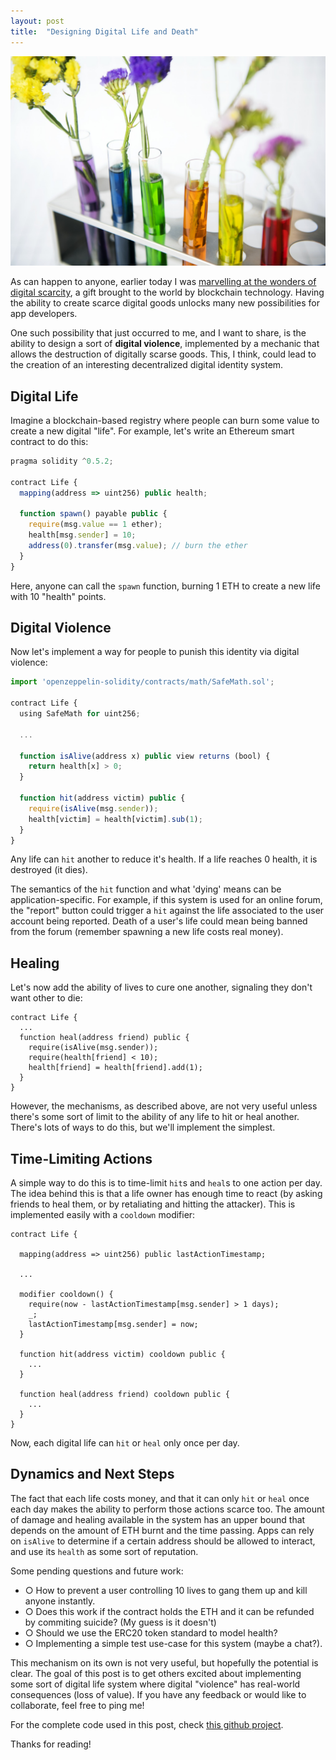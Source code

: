 ```yaml
---
layout: post
title:  "Designing Digital Life and Death"
---
```


<img class="swasthya" src="/img/digital-life/1.jpg">

As can happen to anyone, earlier today I was [marvelling
at the wonders of digital scarcity](https://twitter.com/maraoz/status/1094247203026149377), a gift brought to the world
by blockchain technology. Having the ability to create scarce
digital goods unlocks many new possibilities for app developers. 

One such possibility that just occurred to me, and I want to share, is the ability to design a sort of **digital violence**, implemented by a mechanic that allows the destruction of digitally scarse goods. This, I think, could lead to the creation of an interesting decentralized digital identity system. 

## Digital Life
Imagine a blockchain-based registry where people can burn some 
value to create a new digital "life". For example, let's write an Ethereum smart contract to do this: 

```js
pragma solidity ^0.5.2;

contract Life {
  mapping(address => uint256) public health;

  function spawn() payable public {
    require(msg.value == 1 ether);
    health[msg.sender] = 10;
    address(0).transfer(msg.value); // burn the ether
  }
}
```

Here, anyone can call the `spawn` function, burning 1 ETH to create a new life with 10 "health" points.

## Digital Violence
Now let's implement a way for people to punish this identity via digital violence:
```js
import 'openzeppelin-solidity/contracts/math/SafeMath.sol';

contract Life {
  using SafeMath for uint256;

  ...

  function isAlive(address x) public view returns (bool) {
    return health[x] > 0;
  }

  function hit(address victim) public {
    require(isAlive(msg.sender));
    health[victim] = health[victim].sub(1); 
  }
}


```

Any life can `hit` another to reduce it's health. If a life reaches 0 health, it is destroyed (it dies). 

The semantics of the `hit` function and what 'dying' means can be application-specific.
For example, if this system is used for an online forum, 
the "report" button could trigger a `hit` against the life 
associated to the user account being reported.
Death of a user's life could mean being banned
from the forum (remember spawning a new life costs real money).

## Healing
Let's now add the ability of lives to cure one another, signaling they don't want other to die:
```
contract Life {
  ...
  function heal(address friend) public {
    require(isAlive(msg.sender));
    require(health[friend] < 10);
    health[friend] = health[friend].add(1); 
  }
}
```

However, the mechanisms, as described above, are not very useful unless there's some sort of limit to the ability of any life to hit or heal another. There's lots of ways to do this, but we'll implement the simplest.

## Time-Limiting Actions

A simple way to do this is to time-limit `hit`s and `heal`s
to one action per day. The idea behind this is that a life owner 
has enough time to react (by asking friends to heal them, or by
retaliating and hitting the attacker). This is implemented easily with a `cooldown` modifier:
 
```
contract Life {

  mapping(address => uint256) public lastActionTimestamp;

  ...

  modifier cooldown() {
    require(now - lastActionTimestamp[msg.sender] > 1 days);
    _;
    lastActionTimestamp[msg.sender] = now;
  }

  function hit(address victim) cooldown public {
    ...
  }

  function heal(address friend) cooldown public {
    ...
  }
}
```

Now, each digital life can `hit` or `heal` only once per day.

## Dynamics and Next Steps

The fact that each life costs money, and that it can only `hit` or `heal` once each day makes the ability to perform those actions scarce too. The amount of damage and healing available in the system has an upper bound that depends on the amount of ETH burnt and the time passing. Apps can rely on `isAlive` to determine if a certain address should be allowed to interact, and use its `health` as some sort of reputation. 

Some pending questions and future work:
- ○ How to prevent a user controlling 10 lives to gang them up and kill anyone instantly.
- ○ Does this work if the contract holds the ETH and it can be refunded by commiting suicide? (My guess is it doesn't)
- ○ Should we use the ERC20 token standard to model health?
- ○ Implementing a simple test use-case for this system (maybe a chat?).

This mechanism on its own is not very useful, but hopefully the potential is clear. The goal of this post is to get others excited about implementing some sort of digital life system where digital "violence" has real-world consequences (loss of value). If you have any feedback or would like to collaborate, feel free to ping me!


For the complete code used in this post, check [this github project](https://github.com/maraoz/digital-life).

Thanks for reading!

